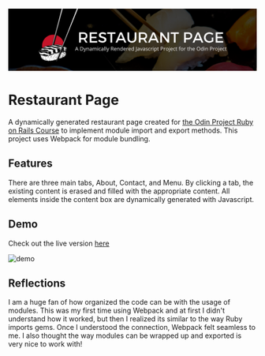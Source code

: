 ![banner](assets/restaurant-page-banner.png)
# Restaurant Page
A dynamically generated restaurant page created for [the Odin Project Ruby on Rails Course](https://www.theodinproject.com/courses/javascript/lessons/restaurant-page) to implement module import and export methods. This project uses Webpack for module bundling. 

## Features 
There are three main tabs, About, Contact, and Menu. By clicking a tab, the existing content is erased and filled with the appropriate content. All elements inside the content box are dynamically generated with Javascript. 

## Demo 
Check out the live version [here](https://zxum.github.io/restaurant-page/)

![demo](assets/restaurant-page.gif)

## Reflections
I am a huge fan of how organized the code can be with the usage of modules. This was my first time using Webpack and at first I didn't understand how it worked, but then I realized its similar to the way Ruby imports gems. Once I understood the connection, Webpack felt seamless to me. I also thought the way modules can be wrapped up and exported is very nice to work with! 